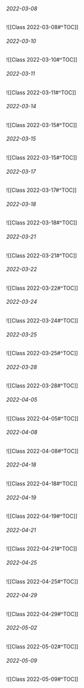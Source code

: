 
###### 2022-03-08

![[Class 2022-03-08#^TOC]]

###### 2022-03-10

![[Class 2022-03-10#^TOC]]

###### 2022-03-11

![[Class 2022-03-11#^TOC]]

###### 2022-03-14

![[Class 2022-03-15#^TOC]]

###### 2022-03-15

![[Class 2022-03-15#^TOC]]

###### 2022-03-17

![[Class 2022-03-17#^TOC]]

###### 2022-03-18

![[Class 2022-03-18#^TOC]]

###### 2022-03-21

![[Class 2022-03-21#^TOC]]

###### 2022-03-22

![[Class 2022-03-22#^TOC]]

###### 2022-03-24

![[Class 2022-03-24#^TOC]]

###### 2022-03-25

![[Class 2022-03-25#^TOC]]

###### 2022-03-28

![[Class 2022-03-28#^TOC]]

###### 2022-04-05
![[Class 2022-04-05#^TOC]]

###### 2022-04-08
![[Class 2022-04-08#^TOC]]

###### 2022-04-18
![[Class 2022-04-18#^TOC]]

###### 2022-04-19
![[Class 2022-04-19#^TOC]]
###### 2022-04-21
![[Class 2022-04-21#^TOC]]

###### 2022-04-25
![[Class 2022-04-25#^TOC]]

###### 2022-04-29
![[Class 2022-04-29#^TOC]]

###### 2022-05-02
![[Class 2022-05-02#^TOC]]

###### 2022-05-09
![[Class 2022-05-09#^TOC]]

